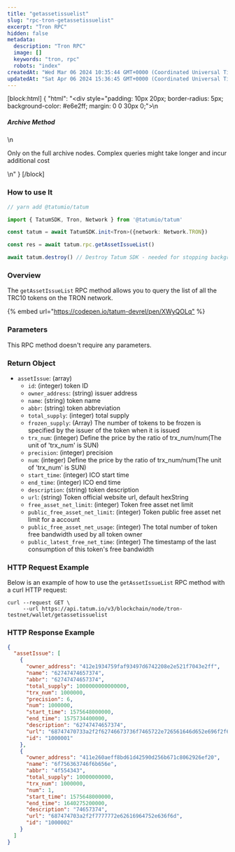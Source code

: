 ```yaml
---
title: "getassetissuelist"
slug: "rpc-tron-getassetissuelist"
excerpt: "Tron RPC"
hidden: false
metadata: 
  description: "Tron RPC"
  image: []
  keywords: "tron, rpc"
  robots: "index"
createdAt: "Wed Mar 06 2024 10:35:44 GMT+0000 (Coordinated Universal Time)"
updatedAt: "Sat Apr 06 2024 15:36:45 GMT+0000 (Coordinated Universal Time)"
---
```

[block:html]
{
  "html": "<div style=\"padding: 10px 20px; border-radius: 5px; background-color: #e6e2ff; margin: 0 0 30px 0;\">\n  <h5>Archive Method</h5>\n  <p>Only on the full archive nodes. Complex queries might take longer and incur additional cost</p>\n</div>"
}
[/block]


### How to use It



```typescript
// yarn add @tatumio/tatum

import { TatumSDK, Tron, Network } from '@tatumio/tatum'

const tatum = await TatumSDK.init<Tron>({network: Network.TRON})

const res = await tatum.rpc.getAssetIssueList()

await tatum.destroy() // Destroy Tatum SDK - needed for stopping background jobs
```



### Overview

The `getAssetIssueList` RPC method allows you to query the list of all the TRC10 tokens on the TRON network.

{% embed url="<https://codepen.io/tatum-devrel/pen/XWyQOLq"> %}

### Parameters

This RPC method doesn't require any parameters.

### Return Object

- `assetIssue`: (array)
  - `id`: (integer) token ID
  - `owner_address`: (string) issuer address
  - `name`: (string) token name
  - `abbr`: (string) token abbreviation
  - `total_supply`: (integer) total supply
  - `frozen_supply`: (Array) The number of tokens to be frozen is specified by the issuer of the token when it is issued
  - `trx_num`: (integer) Define the price by the ratio of trx\_num/num(The unit of 'trx\_num' is SUN)
  - `precision`: (integer) precision
  - `num`: (integer) Define the price by the ratio of trx\_num/num(The unit of 'trx\_num' is SUN)
  - `start_time`: (integer) ICO start time
  - `end_time`: (integer) ICO end time
  - `description`: (string) token description
  - `url`: (string) Token official website url, default hexString
  - `free_asset_net_limit`: (integer) Token free asset net limit
  - `public_free_asset_net_limit`: (integer) Token public free asset net limit for a account
  - `public_free_asset_net_usage`: (integer) The total number of token free bandwidth used by all token owner
  - `public_latest_free_net_time`: (integer) The timestamp of the last consumption of this token's free bandwidth

### HTTP Request Example

Below is an example of how to use the `getAssetIssueList` RPC method with a curl HTTP request:

```shell
curl --request GET \
     --url https://api.tatum.io/v3/blockchain/node/tron-testnet/wallet/getassetissuelist
```

### HTTP Response Example

```json
{
  "assetIssue": [
    {
      "owner_address": "412e1934759faf93497d6742208e2e521f7043e2ff",
      "name": "62747474657374",
      "abbr": "62747474657374",
      "total_supply": 1000000000000000,
      "trx_num": 1000000,
      "precision": 6,
      "num": 1000000,
      "start_time": 1575648000000,
      "end_time": 1575734400000,
      "description": "62747474657374",
      "url": "68747470733a2f2f62746673736f7465722e726561646d652e696f2f646f63732f686f772d746f2d6765742d737461727465642d776974682d736f746572",
      "id": "1000001"
    },
    {
      "owner_address": "411e260aeff8bd61d42590d256b671c8062926ef20",
      "name": "6f756363746f6b656e",
      "abbr": "4f554343",
      "total_supply": 10000000000,
      "trx_num": 1000000,
      "num": 1,
      "start_time": 1575648000000,
      "end_time": 1640275200000,
      "description": "74657374",
      "url": "687474703a2f2f7777772e62616964752e636f6d",
      "id": "1000002"
    }
  ]
}
```
